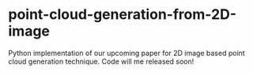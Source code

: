 # point-cloud-generation-from-2D-image
Python implementation of our upcoming paper for 2D image based point cloud generation technique.
Code will me released soon!
